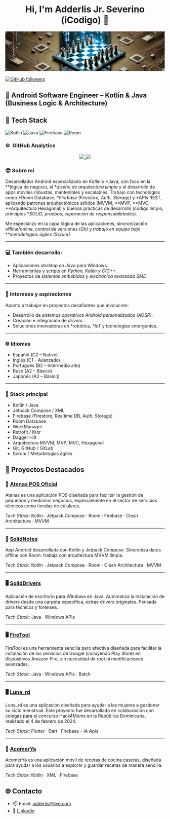 <div align="center">
<h1 align="center">Hi, I'm Adderlis Jr. Severino (iCodigo) 👋</h1>
</div>
<img src="https://raw.githubusercontent.com/iC0d1g0/iC0d1g0/019ab9a78672d81d6fb7e4cefc06148918788728/1728880670993.jpeg">


[![GitHub followers](https://img.shields.io/github/followers/iC0d1g0?style=social)](https://github.com/iC0d1g0)

## 🧠 Android Software Engineer – Kotlin & Java (Business Logic & Architecture)

## 🧰 Tech Stack
![Kotlin](https://img.shields.io/badge/Kotlin-0095D5?style=for-the-badge&logo=kotlin&logoColor=white)
![Java](https://img.shields.io/badge/Java-ED8B00?style=for-the-badge&logo=java&logoColor=white)
![Firebase](https://img.shields.io/badge/Firebase-FFCA28?style=for-the-badge&logo=firebase&logoColor=black)
![Room](https://img.shields.io/badge/Room-007ACC?style=for-the-badge&logo=sqlite&logoColor=white)

### ⚙ &nbsp;GitHub Analytics

<p align="center">
<a href="https://github.com/iC0d1g0">
  <img height="180em" src="https://github-readme-stats-eight-theta.vercel.app/api?username=iC0d1g0&show_icons=true&theme=algolia&include_all_commits=true&count_private=true"/>
  <img height="180em" src="https://github-readme-stats-eight-theta.vercel.app/api/top-langs/?username=ArisGuimera&layout=compact&langs_count=8&theme=algolia"/>
</a>
</p>

### 😎 Sobre mi

Desarrollador Android especializado en *Kotlin* y *Java, con foco en la **lógica de negocio, el **diseño de arquitectura limpia* y el desarrollo de apps móviles robustas, mantenibles y escalables.
Trabajo con tecnologías como *Room Database, **Firebase (Firestore, Auth, Storage)* y *APIs REST, aplicando patrones arquitectónicos sólidos (MVVM, **MVP, **MVC, **Arquitectura Hexagonal) y buenas prácticas de desarrollo (código limpio, principios **SOLID, pruebas, separación de responsabilidades*).

Me especializo en la capa lógica de las aplicaciones, sincronización offline/online, control de versiones (*Git) y trabajo en equipo bajo **metodologías ágiles (Scrum)*.

---

### 💻 También desarrollo:
- Aplicaciones *desktop en Java* para Windows.
- Herramientas y scripts en *Python, Kotlin y C/C++*.
- Proyectos de *sistemas embebidos* y *electrónica avanzada SMD*.

---

### 🚀 Intereses y aspiraciones

Apunto a trabajar en proyectos desafiantes que involucren:

- Desarrollo de *sistemas operativos Android personalizados (AOSP)*.
- Creación e integración de *drivers*.
- Soluciones innovadoras en *robótica, **IoT* y tecnologías emergentes.

---

### 🌐 Idiomas

- Español (C2 – Nativo)  
- Inglés (C1 – Avanzado)  
- Portugués (B2 – Intermedio alto)  
- Ruso (A2 – Básico)  
- Japonés (A2 – Básico)

---

### 🧩 Stack principal

- Kotlin / Java  
- Jetpack Compose / XML  
- Firebase (Firestore, Realtime DB, Auth, Storage)  
- Room Database  
- WorkManager  
- Retrofit / Ktor  
- Dagger Hilt  
- Arquitectura MVVM, MVP, MVC, Hexagonal  
- Git, GitHub / GitLab  
- Scrum / Metodologías ágiles
  

## 🚀 Proyectos Destacados


### 📱 [Atenas POS Oficial](https://github.com/iC0d1g0/Atenas_POS_Oficial)

Atenas es una aplicación POS diseñada para facilitar la gestión de pequeños y medianos negocios, especialmente en el sector de servicios técnicos como tiendas de celulares.

*Tech Stack:* Kotlin · Jetpack Compose · Room · Firebase · Clean Architecture · MVVM

---

### 📱 [SolidNotes](https://github.com/iC0d1g0/SolidNotes)
App Android desarrollada con Kotlin y Jetpack Compose. Sincroniza datos offline con Room. trabaja con arquitectura MVVM limpia.

*Tech Stack:* Kotlin · Jetpack Compose · Room · Clean Architecture · MVVM

---

### 🖥 [SolidDrivers](https://github.com/iC0d1g0/SolidDrivers)
Aplicación de escritorio para Windows en Java. Automatiza la instalación de drivers desde una carpeta específica, extrae drivers originales. Pensada para técnicos y forenses.

*Tech Stack:* Java · Windows APIs 

---

### 🖥 [FireTool](https://github.com/iC0d1g0/FireTools/tree/main)
FireTool es una herramienta sencilla pero efectiva diseñada para facilitar la instalación de los servicios de Google (incluyendo Play Store) en dispositivos Amazon Fire, sin necesidad de root ni modificaciones avanzadas.

*Tech Stack:* Java · Windows APIs · Batch


---

### 🖥 [Luna_rd](https://github.com/iC0d1g0/LunaRD)
Luna_rd es una aplicación diseñada para ayudar a las mujeres a gestionar su ciclo menstrual. Este proyecto fue desarrollado en colaboración con colegas para el concurso Hack4Moms en la República Dominicana, realizado el 4 de febrero de 2024.

*Tech Stack:* Flutter · Dart · Firebase - IA Apis

---

### 🤖 [AcomerYa](https://github.com/iC0d1g0/AcomerYa)
AcomerYa es una aplicación móvil de recetas de cocina caseras, diseñada para ayudar a los usuarios a explorar y guardar recetas de manera sencilla.

*Tech Stack:* Kotlin · XML · Firebase



## 🌐 Contacto
- 📫 Email: adderlis@live.com  
- 💼 [LinkedIn]([tu-perfil-link](https://www.linkedin.com/in/adderlis-junior-severino-reyes-464179310/))

